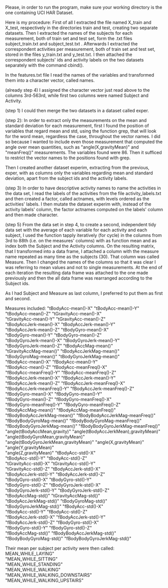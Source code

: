Please, in order to run the program, make sure your working directory is the one containing UCI HAR Dataset.

Here is my procedure:
First of all I extracted the file named X_train and X_test, respectively in the directories train and test, creating two separate datasets.
Then I extracted the names of the subjects for each measurement, both of train set and test set, form the .txt files subject_train.txt and subject_test.txt .
Afterwards I extracted the correspondent activities per measurement, both of train set and test set, stored in the files y_train.txt and y_test.txt.
I then attached the correspondent subjects' ids and activity labels on the two datasets separately with the command cbind().

In the features.txt file I read the names of the variables and transformed them into a character vector, called names. 

(already step 4) I assigned the character vector just read above to the columns 3rd-563rd, 
while first two columns were named Subject and Activity.

(step 1) I could then merge the two datasets in a dataset called exper.

(step 2): In order to extract only the measurements on the mean and standard deviation for each measurement, first I found the position of variables that regard mean and std, using the function grep, that will look for the word mean, regardless the case, throughout the vector names.
I did so because I wanted to include even those measurement that computed the angle over mean quantities, such as "angle(X,gravityMean)" and "meanFreq()" measurements. The variables found were 86.
Then it sufficed to restrict the vector names to the positions found with grep.

Then I created another dataset experim, extracting from the previous, exper, with as columns only the variables regarding mean and standard deviation, apart from the subject ids and the activity labels.

(step 3) In order to have descriptive activity names to name the activities in the data set, I read the labels 
of the activities from the file activity_labels.txt and then created a factor, called actnames, with levels ordered as the activities' labels.
I then mutate the dataset experim with, instead of the activity labels' column, the factor actnames computed on the labels' column and then made character.

 
(step 5) From the data set in step 4, to create a second, independent tidy data set with the 
average of each variable for each activity and each subject, I used the function tapply iteratively (for cycle) in the columns from 3rd to 88th (i.e. on the measures' columns) with as function mean and as index both the Subject and the Activity columns.
On the resulting matrix, that I transformed into a data frame, I attached a column with the measure name repeated as many time as the subjects (30). That column was called Measure.
Then I changed the names of the columns so that it was clear I was referring to mean values and not to single measurements.
At the end of each iteration the resulting data frame was attached to the one made previously and then the all data frame was rearranged according to the Subject ids.

As I had Subject and Measure as last column, I preferred to put them as first and second. 

Measures included:
"tBodyAcc-mean()-X"                    "tBodyAcc-mean()-Y"                   
"tBodyAcc-mean()-Z"                    "tGravityAcc-mean()-X"                
"tGravityAcc-mean()-Y"                 "tGravityAcc-mean()-Z"                
"tBodyAccJerk-mean()-X"                "tBodyAccJerk-mean()-Y"               
"tBodyAccJerk-mean()-Z"                "tBodyGyro-mean()-X"                  
"tBodyGyro-mean()-Y"                   "tBodyGyro-mean()-Z"                  
"tBodyGyroJerk-mean()-X"               "tBodyGyroJerk-mean()-Y"              
"tBodyGyroJerk-mean()-Z"               "tBodyAccMag-mean()"                  
"tGravityAccMag-mean()"                "tBodyAccJerkMag-mean()"              
"tBodyGyroMag-mean()"                  "tBodyGyroJerkMag-mean()"             
"fBodyAcc-mean()-X"                    "fBodyAcc-mean()-Y"                   
"fBodyAcc-mean()-Z"                    "fBodyAcc-meanFreq()-X"               
"fBodyAcc-meanFreq()-Y"                "fBodyAcc-meanFreq()-Z"               
"fBodyAccJerk-mean()-X"                "fBodyAccJerk-mean()-Y"               
"fBodyAccJerk-mean()-Z"                "fBodyAccJerk-meanFreq()-X"           
"fBodyAccJerk-meanFreq()-Y"            "fBodyAccJerk-meanFreq()-Z"           
"fBodyGyro-mean()-X"                   "fBodyGyro-mean()-Y"                  
"fBodyGyro-mean()-Z"                   "fBodyGyro-meanFreq()-X"              
"fBodyGyro-meanFreq()-Y"               "fBodyGyro-meanFreq()-Z"              
"fBodyAccMag-mean()"                   "fBodyAccMag-meanFreq()"              
"fBodyBodyAccJerkMag-mean()"           "fBodyBodyAccJerkMag-meanFreq()"      
"fBodyBodyGyroMag-mean()"              "fBodyBodyGyroMag-meanFreq()"         
"fBodyBodyGyroJerkMag-mean()"          "fBodyBodyGyroJerkMag-meanFreq()"     
"angle(tBodyAccMean,gravity)"          "angle(tBodyAccJerkMean),gravityMean)"
"angle(tBodyGyroMean,gravityMean)"     "angle(tBodyGyroJerkMean,gravityMean)"
"angle(X,gravityMean)"                 "angle(Y,gravityMean)"                
"angle(Z,gravityMean)"                 "tBodyAcc-std()-X"                    
"tBodyAcc-std()-Y"                     "tBodyAcc-std()-Z"                    
"tGravityAcc-std()-X"                  "tGravityAcc-std()-Y"                 
"tGravityAcc-std()-Z"                  "tBodyAccJerk-std()-X"                
"tBodyAccJerk-std()-Y"                 "tBodyAccJerk-std()-Z"                
"tBodyGyro-std()-X"                    "tBodyGyro-std()-Y"                   
"tBodyGyro-std()-Z"                    "tBodyGyroJerk-std()-X"               
"tBodyGyroJerk-std()-Y"                "tBodyGyroJerk-std()-Z"               
"tBodyAccMag-std()"                    "tGravityAccMag-std()"                
"tBodyAccJerkMag-std()"                "tBodyGyroMag-std()"                  
"tBodyGyroJerkMag-std()"               "fBodyAcc-std()-X"                    
"fBodyAcc-std()-Y"                     "fBodyAcc-std()-Z"                    
"fBodyAccJerk-std()-X"                 "fBodyAccJerk-std()-Y"               
"fBodyAccJerk-std()-Z"                 "fBodyGyro-std()-X"                   
"fBodyGyro-std()-Y"                    "fBodyGyro-std()-Z"                   
 "fBodyAccMag-std()"                    "fBodyBodyAccJerkMag-std()"           
"fBodyBodyGyroMag-std()"               "fBodyBodyGyroJerkMag-std()" 

Their mean per subject per activity were then called:
MEAN_WHILE_LAYING"             
"MEAN_WHILE_SITTING"           
"MEAN_WHILE_STANDING"           
"MEAN_WHILE_WALKING"           
"MEAN_WHILE_WALKING_DOWNSTAIRS" 
"MEAN_WHILE_WALKING_UPSTAIRS"  